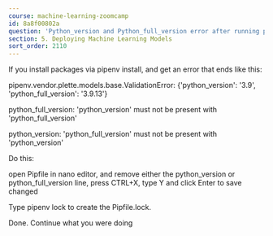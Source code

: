 ```yaml
---
course: machine-learning-zoomcamp
id: 8a8f00802a
question: 'Python_version and Python_full_version error after running pipenv install:'
section: 5. Deploying Machine Learning Models
sort_order: 2110
---
```


If you install packages via pipenv install, and get an error that ends like this:

pipenv.vendor.plette.models.base.ValidationError: {'python_version': '3.9', 'python_full_version': '3.9.13'}

python_full_version: 'python_version' must not be present with 'python_full_version'

python_version: 'python_full_version' must not be present with 'python_version'

Do this:

open Pipfile in nano editor, and remove either the python_version or python_full_version line, press CTRL+X, type Y and click Enter to save changed

Type pipenv lock to create the Pipfile.lock.

Done. Continue what you were doing

